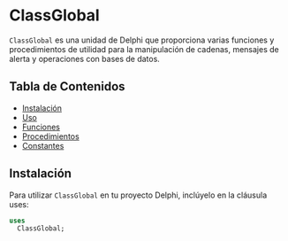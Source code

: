 # ClassGlobal

`ClassGlobal` es una unidad de Delphi que proporciona varias funciones y procedimientos de utilidad para la manipulación de cadenas, mensajes de alerta y operaciones con bases de datos.

## Tabla de Contenidos

- [Instalación](#instalación)
- [Uso](#uso)
- [Funciones](#funciones)
- [Procedimientos](#procedimientos)
- [Constantes](#constantes)

## Instalación

Para utilizar `ClassGlobal` en tu proyecto Delphi, inclúyelo en la cláusula uses:

```pascal
uses
  ClassGlobal;
